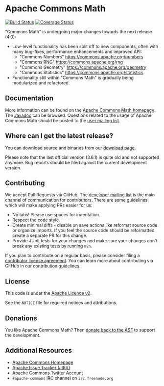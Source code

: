 <!---
 Licensed to the Apache Software Foundation (ASF) under one or more
 contributor license agreements.  See the NOTICE file distributed with
 this work for additional information regarding copyright ownership.
 The ASF licenses this file to You under the Apache License, Version 2.0
 (the "License"); you may not use this file except in compliance with
 the License.  You may obtain a copy of the License at

      http://www.apache.org/licenses/LICENSE-2.0

 Unless required by applicable law or agreed to in writing, software
 distributed under the License is distributed on an "AS IS" BASIS,
 WITHOUT WARRANTIES OR CONDITIONS OF ANY KIND, either express or implied.
 See the License for the specific language governing permissions and
 limitations under the License.
-->
<!---
 +======================================================================+
 |****                                                              ****|
 |****      THIS FILE IS GENERATED BY THE COMMONS BUILD PLUGIN      ****|
 |****                    DO NOT EDIT DIRECTLY                      ****|
 |****                                                              ****|
 +======================================================================+
 | TEMPLATE FILE: readme-md-template.md                                 |
 | commons-build-plugin/trunk/src/main/resources/commons-xdoc-templates |
 +======================================================================+
 |                                                                      |
 | 1) Re-generate using: mvn commons-build:readme-md                    |
 |                                                                      |
 | 2) Set the following properties in the component's pom:              |
 |    - commons.componentid (required, alphabetic, lower case)          |
 |    - commons.release.version (required)                              |
 |                                                                      |
 | 3) Example Properties                                                |
 |                                                                      |
 |  <properties>                                                        |
 |    <commons.componentid>math</commons.componentid>                   |
 |    <commons.release.version>1.2</commons.release.version>            |
 |  </properties>                                                       |
 |                                                                      |
 +======================================================================+
--->
Apache Commons Math
===================

[![Build Status](https://github.com/apache/commons-math/actions/workflows/maven.yml/badge.svg)](https://github.com/apache/commons-math/actions/workflows/maven.yml)
[![Coverage Status](https://codecov.io/gh/apache/commons-math/branch/master/graph/badge.svg)](https://app.codecov.io/gh/apache/commons-math)
<!--
[![Maven Central](https://maven-badges.herokuapp.com/maven-central/org.apache.commons/commons-math4-parent/badge.svg)](https://maven-badges.herokuapp.com/maven-central/org.apache.commons/commons-math4-parent/)
-->
<!--
[![Javadocs](https://javadoc.io/badge/org.apache.commons/commons-math4-parent/4.0.svg)](https://javadoc.io/doc/org.apache.commons/commons-math4-parent/4.0)
-->

"Commons Math" is undergoing major changes towards the next release (4.0):
+ Low-level functionality has been split off to new components, often with many bug-fixes, performance enhancements and improved API:
  + "Commons Numbers" <https://commons.apache.org/numbers>
  + "Commons RNG" <https://commons.apache.org/rng>
  + "Commons Geometry" <https://commons.apache.org/geometry>
  + "Commons Statistics" <https://commons.apache.org/statistics>
+ Functionality still within "Commons Math" is gradually being modularized and refactored.


Documentation
-------------

More information can be found on the [Apache Commons Math homepage](https://commons.apache.org/proper/commons-math).
The [Javadoc](https://commons.apache.org/proper/commons-math/apidocs) can be browsed.
Questions related to the usage of Apache Commons Math should be posted to the [user mailing list](https://commons.apache.org/mail-lists.html).

Where can I get the latest release?
-----------------------------------
You can download source and binaries from our [download page](https://commons.apache.org/proper/commons-math/download_math.cgi).

Please note that the last official version (3.6.1) is quite old and not supported anymore.
Bug reports should be filed against the current development version.

<!--
Alternatively, you can pull it from the central Maven repositories:

```xml
<dependency>
  <groupId>org.apache.commons</groupId>
  <artifactId>commons-math4-parent</artifactId>
  <version>4.0</version>
</dependency>
```
-->

Contributing
------------

We accept Pull Requests via GitHub. The [developer mailing list][ml] is the main channel of communication for contributors.
There are some guidelines which will make applying PRs easier for us:
+ No tabs! Please use spaces for indentation.
+ Respect the code style.
+ Create minimal diffs - disable on save actions like reformat source code or organize imports. If you feel the source code should be reformatted create a separate PR for this change.
+ Provide JUnit tests for your changes and make sure your changes don't break any existing tests by running ```mvn```.

If you plan to contribute on a regular basis, please consider filing a [contributor license agreement](https://www.apache.org/licenses/#clas).
You can learn more about contributing via GitHub in our [contribution guidelines](CONTRIBUTING.md).

License
-------
This code is under the [Apache Licence v2](https://www.apache.org/licenses/LICENSE-2.0).

See the `NOTICE` file for required notices and attributions.

Donations
---------
You like Apache Commons Math? Then [donate back to the ASF](https://www.apache.org/foundation/contributing.html) to support the development.

Additional Resources
--------------------

+ [Apache Commons Homepage](https://commons.apache.org/)
+ [Apache Issue Tracker (JIRA)](https://issues.apache.org/jira/browse/MATH)
+ [Apache Commons Twitter Account](https://twitter.com/ApacheCommons)
+ `#apache-commons` IRC channel on `irc.freenode.org`

[ml]:https://commons.apache.org/mail-lists.html
